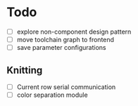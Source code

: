 # Todo

- [ ] explore non-component design pattern
- [ ] move toolchain graph to frontend
- [ ] save parameter configurations

## Knitting

- [ ] Current row serial communication
- [ ] color separation module
